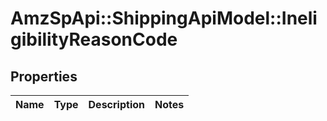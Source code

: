 # AmzSpApi::ShippingApiModel::IneligibilityReasonCode

## Properties
Name | Type | Description | Notes
------------ | ------------- | ------------- | -------------

